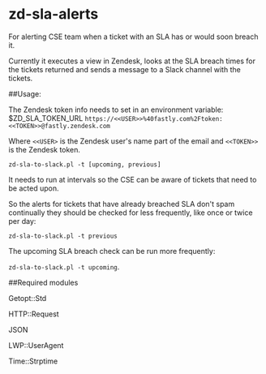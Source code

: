 # zd-sla-alerts
For alerting CSE team when a ticket with an SLA has or would soon breach it.

Currently it executes a view in Zendesk, looks at the SLA breach times for the tickets returned and sends a message to a Slack channel with the tickets.

##Usage:

The Zendesk token info needs to set in an environment variable: $ZD_SLA_TOKEN_URL 
`https://<<USER>>%40fastly.com%2Ftoken:<<TOKEN>>@fastly.zendesk.com`

Where `<<USER>` is the Zendesk user's name part of the email and `<<TOKEN>>` is the Zendesk token.

`zd-sla-to-slack.pl -t [upcoming, previous] `

It needs to run at intervals so the CSE can be aware of tickets that need to be acted upon.

So the alerts for tickets that have already breached SLA don't spam continually they should be checked for less frequently, like once or twice per day: 

`zd-sla-to-slack.pl -t previous`

The upcoming SLA breach check can be run more frequently:

`zd-sla-to-slack.pl -t upcoming`.



##Required modules

Getopt::Std

HTTP::Request

JSON

LWP::UserAgent

Time::Strptime
